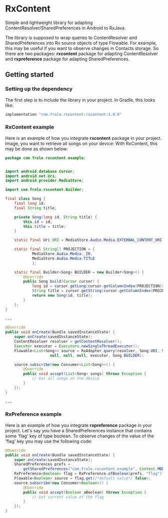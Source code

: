 # RxContent
Simple and lightweight library for adapting ContentResolver/SharedPreferences in Android to RxJava.

The library is supposed to wrap queries to ContentResolver and SharedPreferences into Rx source objects of type Flowable.
For example, this may be useful if you want to observe changes in Contacts storage.
So there are two packages: **rxcontent** package for adapting ContentResolver and **rxpreference** package for adapting SharedPreferences.

## Getting started

### Setting up the dependency

The first step is to include the library in your project.
In Gradle, this looks like:

```groovy
implementation "com.frolo.rxcontent:rxcontent:1.0.0"
```

### RxContent example

Here is an example of how you integrate **rxcontent** package in your project.
Image, you want to retrieve all songs on your device: With RxContent, this may be done as shown below:

```java
package com.frolo.rxcontent.example;


import android.database.Cursor;
import android.net.Uri;
import android.provider.MediaStore;

import com.frolo.rxcontent.Builder;

final class Song {
    final long id;
    final String title;

    private Song(long id, String title) {
        this.id = id;
        this.title = title;
    }

    static final Uri URI = MediaStore.Audio.Media.EXTERNAL_CONTENT_URI;

    static final String[] PROJECTION = {
            MediaStore.Audio.Media._ID,
            MediaStore.Audio.Media.TITLE
            };

    static final Builder<Song> BUILDER = new Builder<Song>() {
        @Override
        public Song build(Cursor cursor) {
            long id = cursor.getLong(cursor.getColumnIndex(PROJECTION[0]));
            String title = cursor.getString(cursor.getColumnIndex(PROJECTION[1]));
            return new Song(id, title);
        }
    };
}

...

@Override
public void onCreate(Bundle savedInstanceState) {
    super.onCreate(savedInstanceState);
    ContentResolver resolver = getContentResolver();
    Executor executor = Executors.newSingleThreadExecutor();
    Flowable<List<Song>> source = RxAdapter.query(resolver, Song.URI, Song.PROJECTION,
                    null, null, null, executor, Song.BUILDER);

    source.subscribe(new Consumer<List<Song>>() {
        @Override
        public void accept(List<Song> songs) throws Exception {
            // Got all songs on the device
        }
    });
}

...
```

### RxPreference example

Here is an example of how you integrate **rxpreference** package in your project.
Let's say you have a SharedPreferences instance that contains some 'flag' key of type boolean.
To observe changes of the value of the 'flag' key you may use the following code:


```java
@Override
public void onCreate(Bundle savedInstanceState) {
    super.onCreate(savedInstanceState);
    SharedPreferences prefs =
        getSharedPreferences("com.frolo.rxcontent.example", Context.MODE_PRIVATE);
    RxPreference<Boolean> flag = RxPreference.ofBoolean(prefs, "flag");
    Flowable<Boolean> source = flag.get(/*default value*/ false);
    source.subscribe(new Consumer<Boolean>() {
        @Override
        public void accept(Boolean aBoolean) throws Exception {
            // Got current value of the flag
        }
    });
}
```

